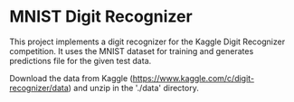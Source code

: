 # MNIST Digit Recognizer
This project implements a digit recognizer for the Kaggle Digit Recognizer competition. It uses the MNIST dataset for training and generates predictions file for the given test data.

Download the data from Kaggle (https://www.kaggle.com/c/digit-recognizer/data) and unzip in the './data' directory.
